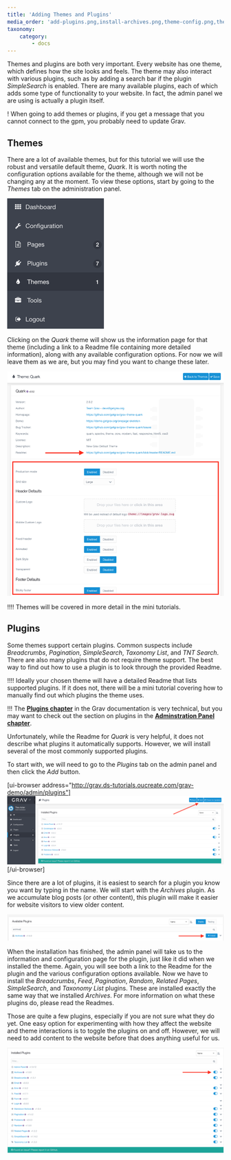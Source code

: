 ```yaml
---
title: 'Adding Themes and Plugins'
media_order: 'add-plugins.png,install-archives.png,theme-config.png,themes-tab.png,toggle-plugins.png'
taxonomy:
    category:
        - docs
---
```


Themes and plugins are both very important. Every website has one theme, which defines how the site looks and feels. The theme may also interact with various plugins, such as by adding a search bar if the plugin _SimpleSearch_ is enabled. There are many available plugins, each of which adds some type of functionality to your website. In fact, the admin panel we are using is actually a plugin itself.

! When going to add themes or plugins, if you get a message that you cannot connect to the gpm, you probably need to update Grav.

## Themes

There are a lot of available themes, but for this tutorial we will use the robust and versatile default theme, _Quark_. It is worth noting the configuration options available for the theme, although we will not be changing any at the moment. To view these options, start by going to the _Themes_ tab on the administration panel.

![Themes tab is on the left sidebar between Plugins and Tools.](themes-tab.png)

Clicking on the _Quark_ theme will show us the information page for that theme (including a link to a Readme file containing more detailed information), along with any available configuration options. For now we will leave them as we are, but you may find you want to change these later.

![Readme link is at the bottom of the basic theme info. Configuration options are listed below.](theme-config.png)

!!!! Themes will be covered in more detail in the mini tutorials.

## Plugins

Some themes support certain plugins. Common suspects include _Breadcrumbs_, _Pagination_, _SimpleSearch_, _Taxonomy List_, and _TNT Search_. There are also many plugins that do not require theme support. The best way to find out how to use a plugin is to look through the provided Readme.

!!!! Ideally your chosen theme will have a detailed Readme that lists supported plugins. If it does not, there will be a mini tutorial covering how to manually find out which plugins the theme uses.

!!! The **[Plugins chapter](https://learn.getgrav.org/16/plugins)** in the Grav documentation is very technical, but you may want to check out the section on plugins in the **[Adminstration Panel chapter](https://learn.getgrav.org/16/admin-panel/plugins)**.

Unfortunately, while the Readme for _Quark_ is very helpful, it does not describe what plugins it automatically supports. However, we will install several of the most commonly supported plugins.

To start with, we will need to go to the _Plugins_ tab on the admin panel and then click the _Add_ button.

[ui-browser address="http://grav.ds-tutorials.oucreate.com/grav-demo/admin/plugins"]
![Button 'Add' is at the top right in the Plugins section, between 'Back' and 'Check for Updates.'](add-plugins.png)
[/ui-browser]

Since there are a lot of plugins, it is easiest to search for a plugin you know you want by typing in the name. We will start with the _Archives_ plugin. As we accumulate blog posts (or other content), this plugin will make it easier for website visitors to view older content.

![Typing 'archives' in the search box produces one result. The 'Install' button is on the rightmost side of the result.](install-archives.png)

When the installation has finished, the admin panel will take us to the information and configuration page for the plugin, just like it did when we installed the theme. Again, you will see both a link to the Readme for the plugin and the various configuration options available. Now we have to install the _Breadcrumbs_, _Feed_, _Pagination_, _Random_, _Related Pages_, _SimpleSearch_, and _Taxonomy List_ plugins. These are installed exactly the same way that we installed _Archives_. For more information on what these plugins do, please read the Readmes.

Those are quite a few plugins, especially if you are not sure what they do yet. One easy option for experimenting with how they affect the website and theme interactions is to toggle the plugins on and off. However, we will need to add content to the website before that does anything useful for us.

![Each installed plugin is listed in its own row, with a toggle at the far right. A few plugins do not have toggles.](toggle-plugins.png)